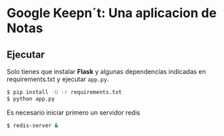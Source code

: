 # Google Keepn´t: Una aplicacion de Notas

## Ejecutar

Solo tienes que instalar **Flask** y algunas dependencias indicadas en requirements.txt y ejecutar `app.py`.

```bash
$ pip install -U -r requirements.txt
$ python app.py
```

Es necesario iniciar primero un servidor redis

```bash
$ redis-server &
```
